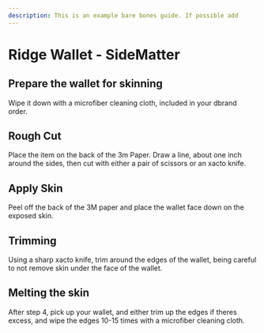 ```yaml
---
description: This is an example bare bones guide. If possible add
---
```


# Ridge Wallet - SideMatter

## Prepare the wallet for skinning

Wipe it down with a microfiber cleaning cloth, included in your dbrand order.

## Rough Cut

Place the item on the back of the 3m Paper. Draw a line, about one inch around the sides, then cut with either a pair of scissors or an xacto knife.

## Apply Skin

Peel off the back of the 3M paper and place the wallet face down on the exposed skin.

## Trimming

Using a sharp xacto knife, trim around the edges of the wallet, being careful to not remove skin under the face of the wallet.

## Melting the skin

After step 4, pick up your wallet, and either trim up the edges if theres excess, and wipe the edges 10-15 times with a microfiber cleaning cloth.
